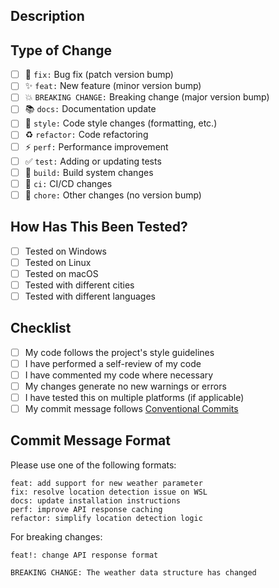 ## Description
<!-- Describe your changes in detail -->

## Type of Change
<!-- Mark the relevant option with an "x" -->

- [ ] 🐛 `fix:` Bug fix (patch version bump)
- [ ] ✨ `feat:` New feature (minor version bump)
- [ ] 💥 `BREAKING CHANGE:` Breaking change (major version bump)
- [ ] 📚 `docs:` Documentation update
- [ ] 💎 `style:` Code style changes (formatting, etc.)
- [ ] ♻️ `refactor:` Code refactoring
- [ ] ⚡ `perf:` Performance improvement
- [ ] ✅ `test:` Adding or updating tests
- [ ] 🔧 `build:` Build system changes
- [ ] 👷 `ci:` CI/CD changes
- [ ] 🔨 `chore:` Other changes (no version bump)

## How Has This Been Tested?
<!-- Describe how you tested your changes -->

- [ ] Tested on Windows
- [ ] Tested on Linux
- [ ] Tested on macOS
- [ ] Tested with different cities
- [ ] Tested with different languages

## Checklist
<!-- Mark completed items with an "x" -->

- [ ] My code follows the project's style guidelines
- [ ] I have performed a self-review of my code
- [ ] I have commented my code where necessary
- [ ] My changes generate no new warnings or errors
- [ ] I have tested this on multiple platforms (if applicable)
- [ ] My commit message follows [Conventional Commits](https://www.conventionalcommits.org/)

## Commit Message Format

Please use one of the following formats:

```
feat: add support for new weather parameter
fix: resolve location detection issue on WSL
docs: update installation instructions
perf: improve API response caching
refactor: simplify location detection logic
```

For breaking changes:
```
feat!: change API response format

BREAKING CHANGE: The weather data structure has changed
```

